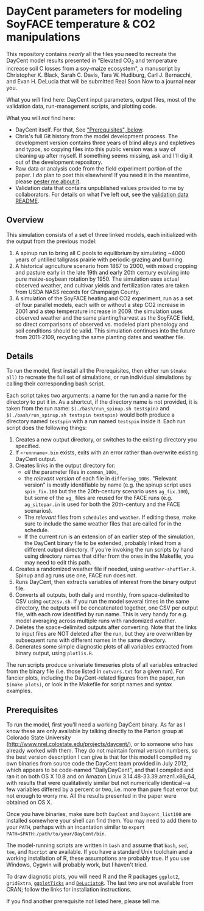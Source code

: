 # DayCent parameters for modeling SoyFACE temperature & CO2 manipulations

This repository contains *nearly* all the files you need to recreate the DayCent model results presented in "Elevated CO<sub>2</sub> and temperature increase soil C losses from a soy-maize ecosystem", a manuscript by Christopher K. Black, Sarah C. Davis, Tara W. Hudiburg, Carl J. Bernacchi, and Evan H. DeLucia that will be submitted Real Soon Now to a journal near you.

What you *will* find here: DayCent input parameters, output files, most of the validation data, run-management scripts, and plotting code.

What you will *not* find here:

* DayCent itself. For that, See ["Prerequisites", below](#prerequisites).
* Chris's full Git history from the model development process. The development version contains three years of blind alleys and expletives and typos, so copying files into this public version was a way of cleaning up after myself. If something seems missing, ask and I'll dig it out of the development repository.
* Raw data or analysis code from the field experiment portion of the paper. I *do* plan to post this elsewhere! If you need it in the meantime, please [pester me about it](http://twitter.com/infotroph).
* Validation data that contains unpublished values provided to me by collaborators. For details on what I've left out, see the [validation data README](validation_data/README.md).


## Overview

This simulation consists of a set of three linked models, each initialized with the output from the previous model:

1. A spinup run to bring all C pools to equilibrium by simulating ~4000 years of untilled tallgrass prairie with periodic grazing and burning.
2. A historical agriculture scenario from 1867 to 2000, with mixed cropping and pasture early in the late 19th and early 20th century evolving into pure maize-soybean rotation by 1950. The simulation uses actual observed weather, and cultivar yields and fertilization rates are taken from USDA NASS records for Champaign County.
3. A simulation of the SoyFACE heating and CO2 experiment, run as a set of four parallel models, each with or without a step CO2 increase in 2001 and a step temperature increase in 2009. the simulation uses observed weather and the same planting/harvest as the SoyFACE field, so direct comparisons of observed vs. modeled plant phenology and soil conditions should be valid. This simulation continues into the future from 2011-2109, recycling the same planting dates and weather file.


## Details

To run the model, first install all the Prerequisites, then either run `$(make all)` to recreate the full set of simulations, or run individual simulations by calling their corresponding bash script.

Each script takes two arguments: a name for the run and a name for the directory to put it in. As a shortcut, if the directory name is not provided, it is taken from the run name: `$(./bash/run_spinup.sh testspin)` and `$(./bash/run_spinup.sh testspin testspin)` would both produce a directory named `testspin` with a run named `testspin` inside it. Each run script does the following things:

1. Creates a new output directory, or switches to the existing directory you specified.
2. If `<runnname>.bin` exists, exits with an error rather than overwrite existing DayCent output.
3. Creates links in the output directory for:
	- *all* the parameter files in `common_100s`,
	- the *relevant version* of each file in `differing_100s`. "Relevant version" is mostly identifiable by name (e.g. the spinup script uses `spin_fix.100` but the the 20th-century scenario uses `ag_fix.100`), but some of the `ag_` files are reused for the FACE runs (e.g. `ag_sitepar.in` is used for both the 20th-century and the FACE scenarios).
	- The *relevant* files from `schedules` and `weather`. If editing these, make sure to include the same weather files that are called for in the schedule.
	- If the current run is an extension of an earlier step of the simulation, the DayCent binary file to be extended, probably linked from a different output directory. If you're invoking the run scripts by hand using directory names that differ from the ones in the Makefile, you may need to edit this path.
4. Creates a randomized weather file if needed, using `weather-shuffler.R`. Spinup and ag runs use one, FACE run does not.
5. Runs DayCent, then extracts variables of interest from the binary output file.
6. Converts all outputs, both daily and monthly, from space-delimited to CSV using `out2csv.sh`. If you run the model several times in the same directory, the outputs will be concatenated together, one CSV per output file, with each row identified by run name. This is very handy for e.g. model averaging across multiple runs with randomized weather.
7. Deletes the space-delimited outputs after converting. Note that the links to input files are NOT deleted after the run, but they are overwritten by subsequent runs with different names in the same directory.
8. Generates some simple diagnostic plots of all variables extracted from binary output, using `plotlis.R`.


The run scripts produce univariate timeseries plots of all variables extracted from the binary file (i.e. those listed in `outvars.txt` for a given run). For fancier plots, including the DayCent-related figures from the paper, run `$(make plots)`, or look in the Makefile for script names and syntax examples.


## Prerequisites

To run the model, first you'll need a working DayCent binary. As far as I know these are only available by talking directly to the Parton group at Colorado State University (http://www.nrel.colostate.edu/projects/daycent/), or to someone who has already worked with them. They do not maintain formal version numbers, so the best version description I can give is that for this model I compiled my own binaries from source code the DayCent team provided in July 2012, which appears to be code-named  "DailyDayCent", and that I compiled and ran it on both OS X 10.8 and on Amazon Linux 3.14.48-33.39.amzn1.x86_64, with results that were qualitatively similar but not numerically identical--a few variables differed by a percent or two, i.e. more than pure float error but not enough to worry me. All the results presented in the paper were obtained on OS X.

Once you have binaries, make sure both `DayCent` and `Daycent_list100` are installed somewhere your shell can find them. You may need to add them to your `PATH`, perhaps with an incantation similar to `export PATH=$PATH:/path/to/your/DayCent/bin`.

The model-running scripts are written in `bash` and assume that `bash`, `sed`, `tee`, and `Rscript` are available. If you have a standard Unix toolchain and a working installation of R, these assumptions are probably true. If you use Windows, Cygwin will probably work, but I haven't tried.

To draw diagnotic plots, you will need R and the R packages `ggplot2`, `gridExtra`, [`ggplotTicks`](https://github.com/infotroph/ggplotTicks) and [`DeLuciatoR`](https://github.com/infotroph/DeLuciatoR). The last two are not available from CRAN; follow the links for installation instructions.

If you find another prerequisite not listed here, please tell me.
